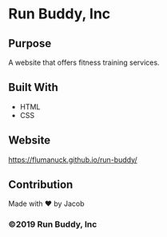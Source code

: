 # Run Buddy, Inc

## Purpose
A website that offers fitness training services. 

## Built With
* HTML
* CSS

## Website
https://flumanuck.github.io/run-buddy/

## Contribution
Made with ❤️ by Jacob

### ©️2019 Run Buddy, Inc 
